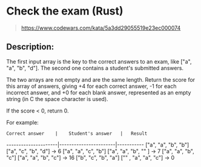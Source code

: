 # Check the exam (Rust)

> https://www.codewars.com/kata/5a3dd29055519e23ec000074

## Description:

The first input array is the key to the correct answers to an exam, like ["a", "a", "b", "d"]. The second one contains a student's submitted answers.

The two arrays are not empty and are the same length. Return the score for this array of answers, giving +4 for each correct answer, -1 for each incorrect answer, and +0 for each blank answer, represented as an empty string (in C the space character is used).

If the score < 0, return 0.

For example:

    Correct answer    |    Student's answer   |   Result

---------------------|-----------------------|-----------
["a", "a", "b", "b"] ["a", "c", "b", "d"] → 6
["a", "a", "c", "b"] ["a", "a", "b", "" ] → 7
["a", "a", "b", "c"] ["a", "a", "b", "c"] → 16
["b", "c", "b", "a"] ["" , "a", "a", "c"] → 0

